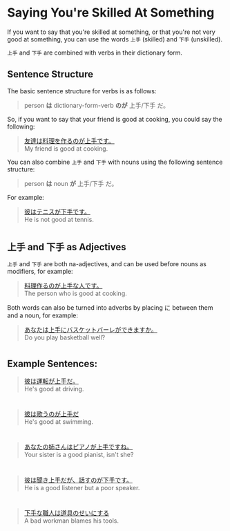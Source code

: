 # Saying You're Skilled At Something

If you want to say that you're skilled at something, or that you're not very good at something, you can use the words `上手` (skilled) and `下手` (unskilled). 

`上手` and `下手` are combined with verbs in their dictionary form.

## Sentence Structure
The basic sentence structure for verbs is as follows:

> person **は** dictionary-form-verb **のが** 上手/下手 だ。

So, if you want to say that your friend is good at cooking, you could say the following:

> [友達は料理を作るのが上手です。]()  
> My friend is good at cooking.

You can also combine `上手` and `下手` with nouns using the following sentence structure:

> person **は** noun **が** 上手/下手 だ。

For example:
> [彼はテニスが下手です。]()  
> He is not good at tennis.

#

## 上手 and 下手 as Adjectives
`上手` and `下手` are both na-adjectives, and can be used before nouns as modifiers, for example:

> [料理作るのが上手な人です。]()  
> The person who is good at cooking.

Both words can also be turned into adverbs by placing に between them and a noun, for example:
> [あなたは上手にバスケットバーレができますか。]()  
> Do you play basketball well?

#

## Example Sentences:
> [彼は運転が上手だ。]()  
> He's good at driving.

#

> [彼は歌うのが上手だ]()  
> He's good at swimming.

#

> [あなたの姉さんはピアノが上手ですね。]()  
> Your sister is a good pianist, isn't she?

#

> [彼は聞き上手だが、話すのが下手です。]()  
> He is a good listener but a poor speaker.

#

> [下手な職人は道具のせいにする]()  
> A bad workman blames his tools.


